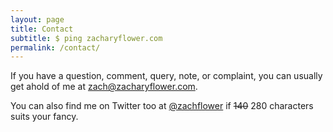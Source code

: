 ```yaml
---
layout: page
title: Contact
subtitle: $ ping zacharyflower.com
permalink: /contact/
---
```


If you have a question, comment, query, note, or complaint, you can usually get ahold of me at [zach@zacharyflower.com](mailto:zach@zacharyflower.com).

You can also find me on Twitter too at [@zachflower](https://www.twitter.com/zachflower) if ~~140~~ 280 characters suits your fancy.
